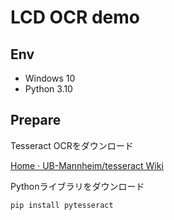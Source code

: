 # LCD OCR demo

## Env

- Windows 10
- Python 3.10

## Prepare

Tesseract OCRをダウンロード

[Home · UB-Mannheim/tesseract Wiki](https://github.com/UB-Mannheim/tesseract/wiki)

Pythonライブラリをダウンロード

```bash
pip install pytesseract
```
